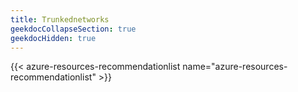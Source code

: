 ```yaml
---
title: Trunkednetworks
geekdocCollapseSection: true
geekdocHidden: true
---
```


{{< azure-resources-recommendationlist name="azure-resources-recommendationlist" >}}
